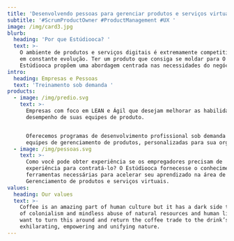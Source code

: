 ```yaml
---
title: 'Desenvolvendo pessoas para gerenciar produtos e serviços virtuais. '
subtitle: '#ScrumProductOwner #ProductManagement #UX '
image: /img/card3.jpg
blurb:
  heading: 'Por que Estúdiooca? '
  text: >-
    O ambiente de produtos e serviços digitais é extremamente competitivo e está
    em constante evolução. Ter um produto que consiga se moldar para O
    Estúdiooca propõem uma abordagem centrada nas necessidades do negócio
intro:
  heading: Empresas e Pessoas
  text: 'Treinamento sob demanda '
products:
  - image: /img/predio.svg
    text: >-
      Empresas com foco em LEAN e Ágil que desejam melhorar as habilidades e o
      desempenho de suas equipes de produto.


      Oferecemos programas de desenvolvimento profissional sob demanda para
      equipes de gerenciamento de produtos, personalizadas para sua organização.
  - image: /img/pessoas.svg
    text: >-
      Como você pode obter experiência se os empregadores precisam de
      experiência para contratá-lo? O Estúdiooca fornecesse o conhecimento e as
      ferramentas necessárias para acelerar seu aprendizado na área de
      Gerenciamento de produtos e serviços virtuais.
values:
  heading: Our values
  text: >-
    Coffee is an amazing part of human culture but it has a dark side too – one
    of colonialism and mindless abuse of natural resources and human lives. We
    want to turn this around and return the coffee trade to the drink’s
    exhilarating, empowering and unifying nature.
---
```


